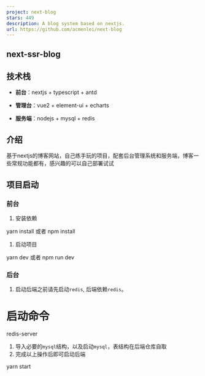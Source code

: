 ```yaml
---
project: next-blog
stars: 449
description: A blog system based on nextjs.
url: https://github.com/acmenlei/next-blog
---
```


next-ssr-blog
-------------

技术栈
---

-   **前台**：nextjs + typescript + antd
    
-   **管理台**：vue2 + element-ui + echarts
    
-   **服务端**：nodejs + mysql + redis
    

介绍
--

基于nextjs的博客网站，自己练手玩的项目，配套后台管理系统和服务端，博客一些常规功能都有，感兴趣的可以自己部署试试

项目启动
----

### 前台

1.  安装依赖

yarn install 或者 npm install

1.  启动项目

yarn dev 或者 npm run dev

### 后台

1.  启动后端之前请先启动`redis`, 后端依赖`redis`。

# 启动命令
redis-server

1.  导入必要的`mysql`结构，以及启动`mysql`，表结构在后端仓库自取
2.  完成以上操作后即可启动后端

yarn start
